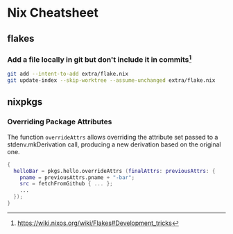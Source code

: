 # Nix Cheatsheet

## flakes

### Add a file locally in git but don't include it in commits[^1]

```sh
git add --intent-to-add extra/flake.nix
git update-index --skip-worktree --assume-unchanged extra/flake.nix
```

## nixpkgs

### Overriding Package Attributes

The function `overrideAttrs` allows overriding the attribute set passed to a stdenv.mkDerivation call, producing a new derivation based on the original one.

```nix
{
  helloBar = pkgs.hello.overrideAttrs (finalAttrs: previousAttrs: {
    pname = previousAttrs.pname + "-bar";
    src = fetchFromGithub { ... };
    ...
  });
}
```

[^1]: https://wiki.nixos.org/wiki/Flakes#Development_tricks
